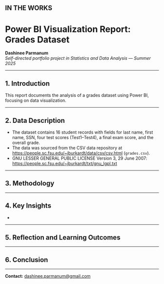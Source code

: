 ## IN THE WORKS

# Power BI Visualization Report: Grades Dataset

**Dashinee Parmanum**  
*Self-directed portfolio project in Statistics and Data Analysis — Summer 2025*

---
## 1. Introduction
This report documents the analysis of a grades dataset using Power BI, focusing on data visualization.

---
## 2. Data Description
- The dataset contains 16 student records with fields for last name, first name, SSN, four test scores (Test1–Test4), a final exam score, and the overall grade.
- The data was sourced from the CSV data repository at https://people.sc.fsu.edu/~jburkardt/data/csv/csv.html (`grades.csv`).
- GNU LESSER GENERAL PUBLIC LICENSE Version 3, 29 June 2007: https://people.sc.fsu.edu/~jburkardt/txt/gnu_lgpl.txt

---
## 3. Methodology


---
## 4. Key Insights
- 

---
## 5. Reflection and Learning Outcomes


---
## 6. Conclusion


---
**Contact:** dashinee.parmanum@gmail.com
